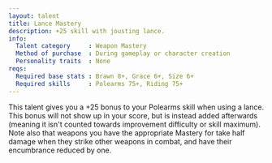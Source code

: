 ```yaml
---
layout: talent
title: Lance Mastery
description: +25 skill with jousting lance.
info:
  Talent category     : Weapon Mastery
  Method of purchase  : During gameplay or character creation
  Personality traits  : None
reqs:
  Required base stats : Brawn 8+, Grace 6+, Size 6+
  Required skills     : Polearms 75+, Riding 75+
---
```


This talent gives you a +25 bonus to your Polearms skill when using a lance. This bonus will not show up in your score, but is instead added afterwards (meaning it isn't counted towards improvement difficulty or skill maximum). Note also that weapons you have the appropriate Mastery for take half damage when they strike other weapons in combat, and have their encumbrance reduced by one.
